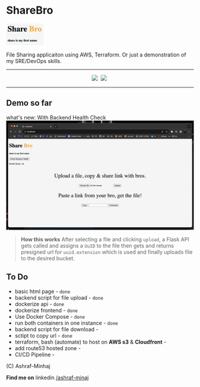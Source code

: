 # ShareBro
![sharebro](docs/share-bro.png)

File Sharing applicaiton using AWS, Terraform. Or just a demonstration of my SRE/DevOps skills.

-----------

<div align="center">

![](https://img.shields.io/badge/Python-3.10-blue?style=plastic&logo=python)&nbsp; ![](https://img.shields.io/badge/Docker-%3E1.16.5-blue?style=plastic&logo=docker)&nbsp;

</div>

----------
## Demo so far
what's new: With Backend Health Check
![cover](docs/demo_with_backend_health.png)

> **How this works**
> After selecting a file and clicking `upload`, a Flask API gets called and assigns a `UuID` to the file then gets and returns presigned url for `uuid.extension` which is used and finally uploads file to the desired bucket.


## To Do
* basic html page - `done`
* backend script for file upload - `done`
* dockerize api - `done`
* dockerize frontend - `done`
* Use Docker Compose - `done`
* run both containers in one instance - `done`
* backend script for file download - 
* sctipt to copy url - `done`
* terraform, bash (automate) to host on **AWS s3** & **Cloudfront** -
* add route53 hosted zone - 
* CI/CD Pipeline -

(C) Ashraf-Minhaj

**Find me on** linkedin [/ashraf-minaj](https://www.linkedin.com/in/ashraf-minhaj)